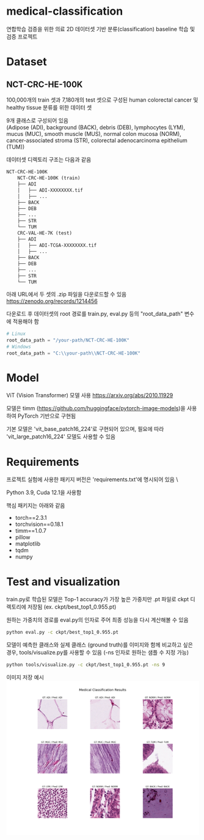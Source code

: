 # medical-classification

연합학습 검증을 위한 의료 2D 데이터셋 기반 분류(classification) baseline 학습 및 검증 프로젝트

# Dataset

## NCT-CRC-HE-100K

100,000개의 train 셋과 7,180개의 test 셋으로 구성된 human colorectal cancer 및 healthy tissue 분류를 위한 데이터 셋

9개 클래스로 구성되어 있음 \
(Adipose (ADI), background (BACK), debris (DEB), lymphocytes (LYM), mucus (MUC), smooth muscle (MUS), normal colon mucosa (NORM), cancer-associated stroma (STR), colorectal adenocarcinoma epithelium (TUM))

데이터셋 디렉토리 구조는 다음과 같음

```
NCT-CRC-HE-100K
    NCT-CRC-HE-100K (train)
    ├── ADI
    │   ├── ADI-XXXXXXXX.tif
    │   ├── ...
    ├── BACK
    ├── DEB
    ├── ...
    ├── STR
    └── TUM
    CRC-VAL-HE-7K (test)
    ├── ADI
    │   ├── ADI-TCGA-XXXXXXXX.tif
    │   ├── ...
    ├── BACK
    ├── DEB
    ├── ...
    ├── STR
    └── TUM
```

아래 URL에서 두 셋의 .zip 파일을 다운로드할 수 있음
https://zenodo.org/records/1214456

다운로드 후 데이터셋의 root 경로를 train.py, eval.py 등의 "root_data_path" 변수에 적용해야 함

```python
# Linux
root_data_path = "/your-path/NCT-CRC-HE-100K"
# Windows
root_data_path = "C:\\your-path\\NCT-CRC-HE-100K"
```

# Model

ViT (Vision Transformer) 모델 사용 https://arxiv.org/abs/2010.11929

모델은 timm (https://github.com/huggingface/pytorch-image-models)을 사용하여 PyTorch 기반으로 구현됨

기본 모델은 'vit_base_patch16_224'로 구현되어 있으며, 필요에 따라 'vit_large_patch16_224' 모델도 사용할 수 있음

# Requirements

프로젝트 실험에 사용한 패키지 버전은 'requirements.txt'에 명시되어 있음 \

Python 3.9, Cuda 12.1을 사용함

핵심 패키지는 아래와 같음

- torch==2.3.1
- torchvision==0.18.1
- timm==1.0.7
- pillow
- matplotlib
- tqdm
- numpy

# Test and visualization

train.py로 학습된 모델은 Top-1 accuracy가 가장 높은 가중치만 .pt 파일로 ckpt 디렉토리에 저장됨 (ex. ckpt/best_top1_0.955.pt)

원하는 가중치의 경로를 eval.py의 인자로 주어 최종 성능을 다시 계산해볼 수 있음

```bash
python eval.py -c ckpt/best_top1_0.955.pt
```

모델이 예측한 클래스와 실제 클래스 (ground truth)를 이미지와 함께 비교하고 싶은 경우, tools/visualize.py를 사용할 수 있음 (-ns 인자로 원하는 샘플 수 지정 가능)

```bash
python tools/visualize.py -c ckpt/best_top1_0.955.pt -ns 9
```

이미지 저장 예시
![Image](test.png)
